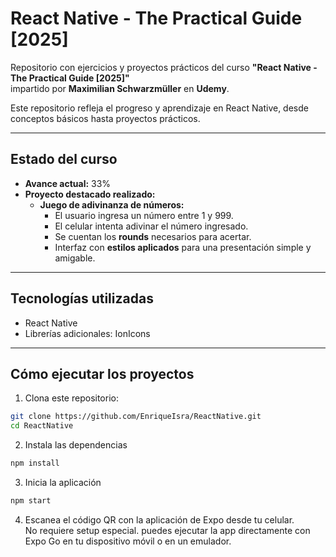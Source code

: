 # React Native - The Practical Guide [2025]

Repositorio con ejercicios y proyectos prácticos del curso **"React Native - The Practical Guide [2025]"**  
impartido por **Maximilian Schwarzmüller** en **Udemy**.  

Este repositorio refleja el progreso y aprendizaje en React Native, desde conceptos básicos hasta proyectos prácticos.

---

## Estado del curso

- **Avance actual:** 33%  
- **Proyecto destacado realizado:**  
  - **Juego de adivinanza de números:**  
    - El usuario ingresa un número entre 1 y 999.  
    - El celular intenta adivinar el número ingresado.  
    - Se cuentan los **rounds** necesarios para acertar.  
    - Interfaz con **estilos aplicados** para una presentación simple y amigable.

---

## Tecnologías utilizadas

- React Native  
- Librerías adicionales: IonIcons

---

## Cómo ejecutar los proyectos

1. Clona este repositorio:

```bash
git clone https://github.com/EnriqueIsra/ReactNative.git
cd ReactNative
```
2. Instala las dependencias
```bash
npm install
```
3. Inicia la aplicación
```bash
npm start
```
4. Escanea el código QR con la aplicación de Expo desde tu celular.   
No requiere setup especial. puedes ejecutar la app directamente con Expo Go en tu dispositivo móvil o en un emulador.

